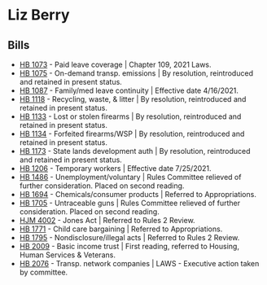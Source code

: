 # Liz Berry
## Bills
* [HB 1073](/bill/2021-22/hb/1073/) - Paid leave coverage | Chapter 109, 2021 Laws.
* [HB 1075](/bill/2021-22/hb/1075/) - On-demand transp. emissions | By resolution, reintroduced and retained in present status.
* [HB 1087](/bill/2021-22/hb/1087/) - Family/med leave continuity | Effective date 4/16/2021.
* [HB 1118](/bill/2021-22/hb/1118/) - Recycling, waste, & litter | By resolution, reintroduced and retained in present status.
* [HB 1133](/bill/2021-22/hb/1133/) - Lost or stolen firearms | By resolution, reintroduced and retained in present status.
* [HB 1134](/bill/2021-22/hb/1134/) - Forfeited firearms/WSP | By resolution, reintroduced and retained in present status.
* [HB 1173](/bill/2021-22/hb/1173/) - State lands development auth | By resolution, reintroduced and retained in present status.
* [HB 1206](/bill/2021-22/hb/1206/) - Temporary workers | Effective date 7/25/2021.
* [HB 1486](/bill/2021-22/hb/1486/) - Unemployment/voluntary | Rules Committee relieved of further consideration.  Placed on second reading.
* [HB 1694](/bill/2021-22/hb/1694/) - Chemicals/consumer products | Referred to Appropriations.
* [HB 1705](/bill/2021-22/hb/1705/) - Untraceable guns | Rules Committee relieved of further consideration.  Placed on second reading.
* [HJM 4002](/bill/2021-22/hjm/4002/) - Jones Act | Referred to Rules 2 Review.
* [HB 1771](/bill/2021-22/hb/1771/) - Child care bargaining | Referred to Appropriations.
* [HB 1795](/bill/2021-22/hb/1795/) - Nondisclosure/illegal acts | Referred to Rules 2 Review.
* [HB 2009](/bill/2021-22/hb/2009/) - Basic income trust | First reading, referred to Housing, Human Services & Veterans.
* [HB 2076](/bill/2021-22/hb/2076/) - Transp. network companies | LAWS - Executive action taken by committee.
